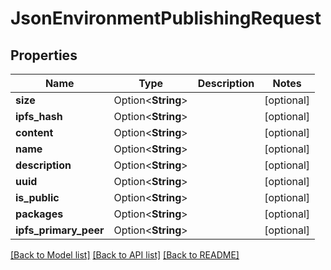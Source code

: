 # JsonEnvironmentPublishingRequest

## Properties

Name | Type | Description | Notes
------------ | ------------- | ------------- | -------------
**size** | Option<**String**> |  | [optional]
**ipfs_hash** | Option<**String**> |  | [optional]
**content** | Option<**String**> |  | [optional]
**name** | Option<**String**> |  | [optional]
**description** | Option<**String**> |  | [optional]
**uuid** | Option<**String**> |  | [optional]
**is_public** | Option<**String**> |  | [optional]
**packages** | Option<**String**> |  | [optional]
**ipfs_primary_peer** | Option<**String**> |  | [optional]

[[Back to Model list]](../README.md#documentation-for-models) [[Back to API list]](../README.md#documentation-for-api-endpoints) [[Back to README]](../README.md)



